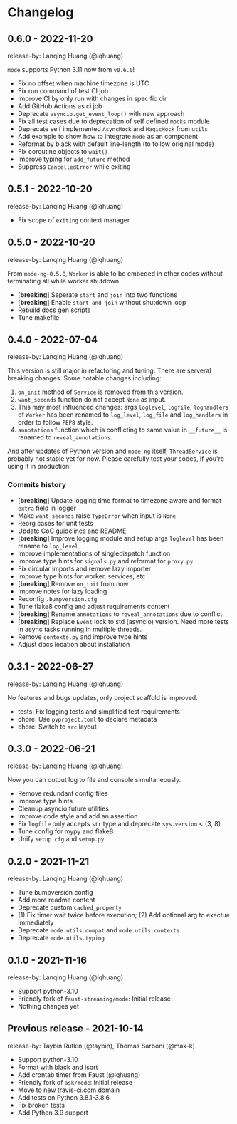 # Changelog

## 0.6.0 - 2022-11-20

release-by: Lanqing Huang (@lqhuang)

`mode` supports Python 3.11 now from `v0.6.0`!

- Fix no offset when machine timezone is UTC
- Fix run command of test CI job
- Improve CI by only run with changes in specific dir
- Add GitHub Actions as ci job
- Deprecate `asyncio.get_event_loop()` with new approach
- Fix all test cases due to deprecation of self defined `mocks` module
- Deprecate self implemented `AsyncMock` and `MagicMock` from `utils`
- Add example to show how to integrate `mode` as an component
- Reformat by black with default line-length (to follow original mode)
- Fix coroutine objects to `wait()`
- Improve typing for `add_future` method
- Suppress `CancelledError` while exiting

## 0.5.1 - 2022-10-20

release-by: Lanqing Huang (@lqhuang)

- Fix scope of `exiting` context manager

## 0.5.0 - 2022-10-20

release-by: Lanqing Huang (@lqhuang)

From `mode-ng-0.5.0`, `Worker` is able to be embeded in other codes without terminating all while worker shutdown.

- [**breaking**] Seperate `start` and `join` into two functions
- [**breaking**] Enable `start_and_join` without shutdown loop
- Rebuild docs gen scripts
- Tune makefile

## 0.4.0 - 2022-07-04

release-by: Lanqing Huang (@lqhuang)

This version is still major in refactoring and tuning. There are serveral breaking changes. Some notable changes including:

1. `on_init` method of `Service` is removed from this version.
2. `want_seconds` function do not accept `None` as input.
3. This may most influenced changes: args `loglevel`, `logfile`, `loghandlers` of `Worker`
   has been renamed to `log_level`, `log_file` and `log_handlers` in order to follow `PEP8` style.
4. `annotations` function which is conflicting to same value in `__future__`
   is renamed to `reveal_annotations`.

And after updates of Python version and `mode-ng` itself, `ThreadService` is probably not stable yet for now.
Please carefully test your codes, if you're using it in production.

### Commits history

- [**breaking**] Update logging time format to timezone aware and format `extra` field in logger
- Make `want_seconds` raise `TypeError` when input is `None`
- Reorg cases for unit tests
- Update CoC guidelines and README
- [**breaking**] Improve logging module and setup args `loglevel` has been rename to `log_level`
- Improve implementations of singledispatch function
- Improve type hints for `signals.py` and reformat for `proxy.py`
- Fix circular imports and remove lazy importer
- Improve type hints for worker, services, etc
- [**breaking**] Remove `on_init` from now
- Improve notes for lazy loading
- Reconfig `.bumpversion.cfg`
- Tune flake8 config and adjust requirements content
- [**breaking**] Rename `annotations` to `reveal_annotations` due to conflict
- [**breaking**] Replace `Event` lock to std (asyncio) version. Need more tests in async tasks running in multiple threads.
- Remove `contexts.py` and improve type hints
- Adjust docs location about installation

## 0.3.1 - 2022-06-27

release-by: Lanqing Huang (@lqhuang)

No features and bugs updates, only project scaffold is improved.

- tests: Fix logging tests and simplified test requirements
- chore: Use `pyproject.toml` to declare metadata
- chore: Switch to `src` layout

## 0.3.0 - 2022-06-21

release-by: Lanqing Huang (@lqhuang)

Now you can output log to file and console simultaneously.

- Remove redundant config files
- Improve type hints
- Cleanup asyncio future utilities
- Improve code style and add an assertion
- Fix `logfile` only accepts `str` type and deprecate `sys.version` < (3, 8)
- Tune config for mypy and flake8
- Unify `setup.cfg` and `setup.py`

## 0.2.0 - 2021-11-21

release-by: Lanqing Huang (@lqhuang)

- Tune bumpversion config
- Add more readme content
- Deprecate custom `cached_property`
- (1) Fix timer wait twice before execution; (2) Add optional arg to exectue immediately
- Deprecate `mode.utils.compat` and `mode.utils.contexts`
- Deprecate `mode.utils.typing`

## 0.1.0 - 2021-11-16

release-by: Lanqing Huang (@lqhuang)

- Support python-3.10
- Friendly fork of `faust-streaming/mode`: Initial release
- Nothing changes yet

## Previous release - 2021-10-14

release-by: Taybin Rutkin (@taybin), Thomas Sarboni (@max-k)

- Support python-3.10
- Format with black and isort
- Add crontab timer from Faust (@lqhuang)
- Friendly fork of `ask/mode`: Initial release
- Move to new travis-ci.com domain
- Add tests on Python 3.8.1-3.8.6
- Fix broken tests
- Add Python 3.9 support

